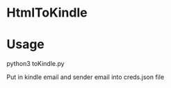 # HtmlToKindle
# Usage
python3 toKindle.py <link>

Put in kindle email and sender email into creds.json file

